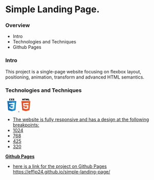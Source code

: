 # Simple Landing Page.

### Overview
* Intro
* Technologies and Techniques
* Github Pages

### Intro

This project is a single-page website focusing on flexbox layout, positioning, animation, transform and advanced HTML semantics.

### Technologies and Techniques

<p align="left"> <a href="https://www.w3schools.com/css/" target="_blank"> <img src="https://raw.githubusercontent.com/devicons/devicon/master/icons/css3/css3-original-wordmark.svg" alt="css3" width="40" height="40"/> </a> <a href="https://www.w3.org/html/" target="_blank"> <img src="https://raw.githubusercontent.com/devicons/devicon/master/icons/html5/html5-original-wordmark.svg" alt="html5" width="40" height="40"/> </a> <a href="https://developer.mozilla.org/en-US/docs/Web/JavaScript" target="_blank"> 

 * The website is fully responsive and has a design at the following breakpoints:
  * 1024
  * 768
  * 425
  * 320

 **Github Pages**
* here is a link for the project on Github Pages https://effip24.github.io/simple-landing-page/
